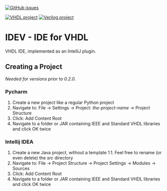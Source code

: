 [![GitHub issues](https://img.shields.io/github/issues/aamnony/idev.svg)](https://github.com/aamnony/idev/issues/)

[![VHDL project](https://img.shields.io/badge/VHDL-in%20progress-yellow.svg)](https://github.com/aamnony/idev/projects/1)
[![Verilog project](https://img.shields.io/badge/Verilog-not%20started-red.svg)](https://en.wikipedia.org/wiki/Verilog)

# IDEV - IDE for VHDL
VHDL IDE, implemented as an IntelliJ plugin.

## Creating a Project
<i>Needed for versions prior to 0.2.0.</i>
### Pycharm
1. Create a new project like a regular Python project
2. Navigate to: File &rarr; Settings &rarr; Project: <i>the-project-name</i> &rarr; Project Structure
3. Click: Add Content Root
4. Navigate to a folder or JAR containing IEEE and Standard VHDL libraries and click OK twice

### Intellij IDEA
1. Create a new Java project, without a template
1.1. Feel free to rename (or even delete) the <i>src</i> directory
2. Navigate to: File &rarr; Project Structure &rarr; Project Settings &rarr; Modules &rarr; Sources
3. Click: Add Content Root
4. Navigate to a folder or JAR containing IEEE and Standard VHDL libraries and click OK twice
